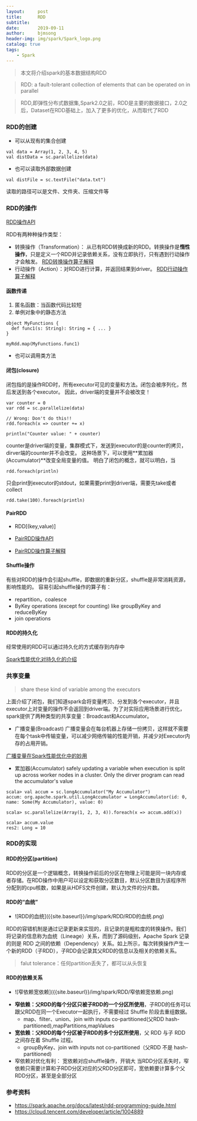 ```yaml
---
layout:     post
title:      RDD
subtitle:   
date:       2019-09-11
author:     bjmsong
header-img: img/spark/Spark_logo.png
catalog: true
tags:
    - Spark
---
```


> 本文将介绍spark的基本数据结构RDD

>RDD: a fault-tolerant collection of elements that can be operated on in parallel

> RDD,即弹性分布式数据集,Spark2.0之前，RDD是主要的数据接口，2.0之后，Dataset在RDD基础上，加入了更多的优化，从而取代了RDD



### RDD的创建

- 可以从现有的集合创建
```
val data = Array(1, 2, 3, 4, 5)
val distData = sc.parallelize(data)
```
- 也可以读取外部数据创建
```
val distFile = sc.textFile("data.txt")
```
读取的路径可以是文件、文件夹、压缩文件等



### RDD的操作

[RDD操作API](https://spark.apache.org/docs/latest/api/scala/index.html#org.apache.spark.rdd.RDD)

RDD有两种种操作类型：
- 转换操作（Transformation）： 从已有RDD转换成新的RDD。转换操作是**惰性操作**，只是定义一个RDD并记录依赖关系，没有立即执行，只有遇到行动操作才会触发。
[RDD转换操作算子解释](https://www.cnblogs.com/MOBIN/p/5373256.html)
- 行动操作（Action）：对RDD进行计算，并返回结果到driver。
[RDD行动操作算子解释](https://www.cnblogs.com/MOBIN/p/5414490.html)



#### 函数传递

1. 匿名函数：当函数代码比较短
2. 单例对象中的静态方法

```
object MyFunctions {
  def func1(s: String): String = { ... }
}

myRdd.map(MyFunctions.func1)
```

- 也可以调用类方法



#### 闭包(closure)

闭包指的是操作RDD时，所有executor可见的变量和方法。闭包会被序列化，然后发送到各个executor。
因此，driver端的变量并不会被改变！

```
var counter = 0
var rdd = sc.parallelize(data)

// Wrong: Don't do this!!
rdd.foreach(x => counter += x)

println("Counter value: " + counter)
```
counter是driver端的变量，集群模式下，发送到executor的是counter的拷贝，dirver端的counter并不会改变。
这种场景下，可以使用**累加器(Accumulator)**改变全局变量的值。
明白了闭包的概念，就可以明白，当
```
rdd.foreach(println)
```
只会print到executor的stdout，如果需要print到driver端，需要先take或者collect
```
rdd.take(100).foreach(println)
```



#### PairRDD

- RDD[(key,value)]

- [PairRDD操作API](https://spark.apache.org/docs/latest/api/scala/index.html#org.apache.spark.rdd.PairRDDFunctions)
- [PairRDD操作算子解释](https://www.cnblogs.com/MOBIN/p/5384543.html#9)



#### Shuffle操作

有些对RDD的操作会引起shuffle，即数据的重新分区，shuffle是非常消耗资源，影响性能的。
容易引起shuffle操作的算子有：
- repartition，coalesce
- ByKey operations (except for counting) like groupByKey and reduceByKey
- join operations



#### RDD的持久化

经常使用的RDD可以通过持久化的方式缓存到内存中

[Spark性能优化对持久化的介绍](https://bjmsong.github.io/2019/09/03/Spark%E6%80%A7%E8%83%BD%E4%BC%98%E5%8C%96%E4%B9%8B%E5%BC%80%E5%8F%91%E8%B0%83%E4%BC%98/)



### 共享变量 

>share these kind of variable among the executors

上面介绍了闭包，我们知道spark会将变量拷贝、分发到各个executor，并且executor上对变量的操作不会返回到driver端。为了对实际应用场景进行优化，spark提供了两种类型的共享变量：Broadcast和Accumulator。
- 广播变量(Broadcast)
广播变量会在每台机器上存储一份拷贝，这样就不需要在每个task中传输变量，可以减少网络传输的性能开销，并减少对Executor内存的占用开销。

[广播变量在Spark性能优化中的妙用](https://bjmsong.github.io/2019/09/03/Spark%E6%80%A7%E8%83%BD%E4%BC%98%E5%8C%96%E4%B9%8B%E6%95%B0%E6%8D%AE%E5%80%BE%E6%96%9C%E8%B0%83%E4%BC%98/)
- 累加器(Accumulator)
safely updating a variable when execution is split up across worker nodes in a cluster. Only the dirver program can read the accumulator's value 

```
scala> val accum = sc.longAccumulator("My Accumulator")
accum: org.apache.spark.util.LongAccumulator = LongAccumulator(id: 0, name: Some(My Accumulator), value: 0)

scala> sc.parallelize(Array(1, 2, 3, 4)).foreach(x => accum.add(x))

scala> accum.value
res2: Long = 10
```



### RDD的实现

#### RDD的分区(partition)
RDD的分区是一个逻辑概念，转换操作前后的分区在物理上可能是同一块内存或者存储。在RDD操作中用户可以设定和获取分区数目，默认分区数目为该程序所分配到的cpu核数，如果是从HDFS文件创建，默认为文件的分片数。



#### RDD的“血统”

<ul> 
<li markdown="1"> 
![RDD的血统]({{site.baseurl}}/img/spark/RDD/RDD的血统.png) 
</li> 
</ul> 

RDD的容错机制是通过记录更新来实现的，且记录的是粗粒度的转换操作。我们将记录的信息称为血统（Lineage）关系，而到了源码级别，Apache Spark 记录的则是 RDD 之间的依赖（Dependency）关系。如上所示，每次转换操作产生一个新的RDD（子RDD），子RDD会记录其父RDD的信息以及相关的依赖关系。　

>falut tolerance：任何partition丢失了，都可以从头恢复



#### RDD的依赖关系

<ul> 
<li markdown="1"> 
![窄依赖宽依赖]({{site.baseurl}}/img/spark/RDD/窄依赖宽依赖.png) 
</li> 
</ul> 

- **窄依赖：父RDD的每个分区只被子RDD的一个分区所使用**，子RDD的任务可以跟父RDD在同一个Executor一起执行，不需要经过 Shuffle 阶段去重组数据。
	- map、filter、union、join with inputs co-partitioned(父RDD hash-partitioned),mapPartitions,mapValues
- **宽依赖：父RDD的每个分区被子RDD的多个分区所使用**，父 RDD 与子 RDD 之间存在着 Shuffle 过程。
	- groupByKey、join with inputs not co-partitioned（父RDD 不是 hash-partitioned)
- 窄依赖对优化有利：
  宽依赖对应shuffle操作，开销大
  当RDD分区丢失时，窄依赖只需要计算和子RDD分区对应的父RDD分区即可，宽依赖要计算多个父RDD分区，甚至是全部分区            



### 参考资料

- https://spark.apache.org/docs/latest/rdd-programming-guide.html
- https://cloud.tencent.com/developer/article/1004889
